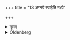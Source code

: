 +++
title = "13 अग्नये स्वाहेति मध्ये"

+++

<details><summary>मूलम्</summary>

अग्नये स्वाहेति मध्ये १३
</details>

<details><summary>Oldenberg</summary>

13. (In the evening the first oblation with the formula), 'To Agni Svāhā!' in the middle (of the sacred fire);
</details>
